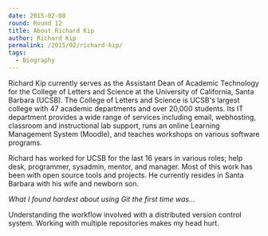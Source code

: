 ```yaml
---
date: 2015-02-08
round: Round 12
title: About Richard Kip
author: Richard Kip
permalink: /2015/02/richard-kip/
tags:
  - Biography
---
```

Richard Kip currently serves as the Assistant Dean of Academic Technology for 
the College of Letters and Science at the University of California, Santa 
Barbara (UCSB). The College of Letters and Science is UCSB's largest college 
with 47 academic departments and over 20,000 students. Its IT department 
provides a wide range of services including email, webhosting, classroom and 
instructional lab support, runs an online Learning Management System (Moodle), 
and teaches workshops on various software programs. 

Richard has worked for UCSB for the last 16 years in various roles; 
help desk, programmer, sysadmin, mentor, and manager. Most of this 
work has been with open source tools and projects. He currently resides in 
Santa Barbara with his wife and newborn son.

*What I found hardest about using Git the first time was...*

Understanding the workflow involved with a distributed version control system. 
Working with multiple repositories makes my head hurt.
